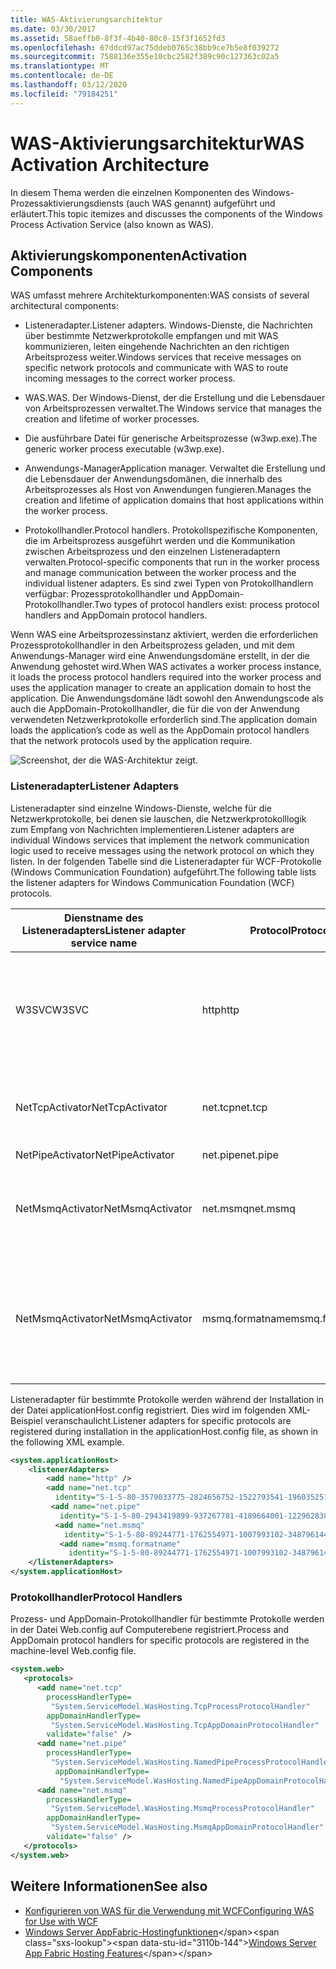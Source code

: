 ```yaml
---
title: WAS-Aktivierungsarchitektur
ms.date: 03/30/2017
ms.assetid: 58aeffb0-8f3f-4b40-80c8-15f3f1652fd3
ms.openlocfilehash: 67ddcd97ac75ddeb0765c38bb9ce7b5e8f039272
ms.sourcegitcommit: 7588136e355e10cbc2582f389c90c127363c02a5
ms.translationtype: MT
ms.contentlocale: de-DE
ms.lasthandoff: 03/12/2020
ms.locfileid: "79184251"
---
```

# <a name="was-activation-architecture"></a><span data-ttu-id="3110b-102">WAS-Aktivierungsarchitektur</span><span class="sxs-lookup"><span data-stu-id="3110b-102">WAS Activation Architecture</span></span>
<span data-ttu-id="3110b-103">In diesem Thema werden die einzelnen Komponenten des Windows-Prozessaktivierungsdiensts (auch WAS genannt) aufgeführt und erläutert.</span><span class="sxs-lookup"><span data-stu-id="3110b-103">This topic itemizes and discusses the components of the Windows Process Activation Service (also known as WAS).</span></span>  
  
## <a name="activation-components"></a><span data-ttu-id="3110b-104">Aktivierungskomponenten</span><span class="sxs-lookup"><span data-stu-id="3110b-104">Activation Components</span></span>  
 <span data-ttu-id="3110b-105">WAS umfasst mehrere Architekturkomponenten:</span><span class="sxs-lookup"><span data-stu-id="3110b-105">WAS consists of several architectural components:</span></span>  
  
- <span data-ttu-id="3110b-106">Listeneradapter.</span><span class="sxs-lookup"><span data-stu-id="3110b-106">Listener adapters.</span></span> <span data-ttu-id="3110b-107">Windows-Dienste, die Nachrichten über bestimmte Netzwerkprotokolle empfangen und mit WAS kommunizieren, leiten eingehende Nachrichten an den richtigen Arbeitsprozess weiter.</span><span class="sxs-lookup"><span data-stu-id="3110b-107">Windows services that receive messages on specific network protocols and communicate with WAS to route incoming messages to the correct worker process.</span></span>  
  
- <span data-ttu-id="3110b-108">WAS.</span><span class="sxs-lookup"><span data-stu-id="3110b-108">WAS.</span></span> <span data-ttu-id="3110b-109">Der Windows-Dienst, der die Erstellung und die Lebensdauer von Arbeitsprozessen verwaltet.</span><span class="sxs-lookup"><span data-stu-id="3110b-109">The Windows service that manages the creation and lifetime of worker processes.</span></span>  
  
- <span data-ttu-id="3110b-110">Die ausführbare Datei für generische Arbeitsprozesse (w3wp.exe).</span><span class="sxs-lookup"><span data-stu-id="3110b-110">The generic worker process executable (w3wp.exe).</span></span>  
  
- <span data-ttu-id="3110b-111">Anwendungs-Manager</span><span class="sxs-lookup"><span data-stu-id="3110b-111">Application manager.</span></span> <span data-ttu-id="3110b-112">Verwaltet die Erstellung und die Lebensdauer der Anwendungsdomänen, die innerhalb des Arbeitsprozesses als Host von Anwendungen fungieren.</span><span class="sxs-lookup"><span data-stu-id="3110b-112">Manages the creation and lifetime of application domains that host applications within the worker process.</span></span>  
  
- <span data-ttu-id="3110b-113">Protokollhandler.</span><span class="sxs-lookup"><span data-stu-id="3110b-113">Protocol handlers.</span></span> <span data-ttu-id="3110b-114">Protokollspezifische Komponenten, die im Arbeitsprozess ausgeführt werden und die Kommunikation zwischen Arbeitsprozess und den einzelnen Listeneradaptern verwalten.</span><span class="sxs-lookup"><span data-stu-id="3110b-114">Protocol-specific components that run in the worker process and manage communication between the worker process and the individual listener adapters.</span></span> <span data-ttu-id="3110b-115">Es sind zwei Typen von Protokollhandlern verfügbar: Prozessprotokollhandler und AppDomain-Protokollhandler.</span><span class="sxs-lookup"><span data-stu-id="3110b-115">Two types of protocol handlers exist: process protocol handlers and AppDomain protocol handlers.</span></span>  
  
 <span data-ttu-id="3110b-116">Wenn WAS eine Arbeitsprozessinstanz aktiviert, werden die erforderlichen Prozessprotokollhandler in den Arbeitsprozess geladen, und mit dem Anwendungs-Manager wird eine Anwendungsdomäne erstellt, in der die Anwendung gehostet wird.</span><span class="sxs-lookup"><span data-stu-id="3110b-116">When WAS activates a worker process instance, it loads the process protocol handlers required into the worker process and uses the application manager to create an application domain to host the application.</span></span> <span data-ttu-id="3110b-117">Die Anwendungsdomäne lädt sowohl den Anwendungscode als auch die AppDomain-Protokollhandler, die für die von der Anwendung verwendeten Netzwerkprotokolle erforderlich sind.</span><span class="sxs-lookup"><span data-stu-id="3110b-117">The application domain loads the application’s code as well as the AppDomain protocol handlers that the network protocols used by the application require.</span></span>  
  
 ![Screenshot, der die WAS-Architektur zeigt.](./media/was-activation-architecture/windows-process-application-service-architecture.gif)  
  
### <a name="listener-adapters"></a><span data-ttu-id="3110b-119">Listeneradapter</span><span class="sxs-lookup"><span data-stu-id="3110b-119">Listener Adapters</span></span>  
 <span data-ttu-id="3110b-120">Listeneradapter sind einzelne Windows-Dienste, welche für die Netzwerkprotokolle, bei denen sie lauschen, die Netzwerkprotokolllogik zum Empfang von Nachrichten implementieren.</span><span class="sxs-lookup"><span data-stu-id="3110b-120">Listener adapters are individual Windows services that implement the network communication logic used to receive messages using the network protocol on which they listen.</span></span> <span data-ttu-id="3110b-121">In der folgenden Tabelle sind die Listeneradapter für WCF-Protokolle (Windows Communication Foundation) aufgeführt.</span><span class="sxs-lookup"><span data-stu-id="3110b-121">The following table lists the listener adapters for Windows Communication Foundation (WCF) protocols.</span></span>  
  
|<span data-ttu-id="3110b-122">Dienstname des Listeneradapters</span><span class="sxs-lookup"><span data-stu-id="3110b-122">Listener adapter service name</span></span>|<span data-ttu-id="3110b-123">Protocol</span><span class="sxs-lookup"><span data-stu-id="3110b-123">Protocol</span></span>|<span data-ttu-id="3110b-124">Notizen</span><span class="sxs-lookup"><span data-stu-id="3110b-124">Notes</span></span>|  
|-----------------------------------|--------------|-----------|  
|<span data-ttu-id="3110b-125">W3SVC</span><span class="sxs-lookup"><span data-stu-id="3110b-125">W3SVC</span></span>|<span data-ttu-id="3110b-126">http</span><span class="sxs-lookup"><span data-stu-id="3110b-126">http</span></span>|<span data-ttu-id="3110b-127">Gemeinsame Komponente, die die HTTP-Aktivierung für IIS 7.0 und WCF bereitstellt.</span><span class="sxs-lookup"><span data-stu-id="3110b-127">Common component that provides HTTP activation for both IIS 7.0 and WCF.</span></span>|  
|<span data-ttu-id="3110b-128">NetTcpActivator</span><span class="sxs-lookup"><span data-stu-id="3110b-128">NetTcpActivator</span></span>|<span data-ttu-id="3110b-129">net.tcp</span><span class="sxs-lookup"><span data-stu-id="3110b-129">net.tcp</span></span>|<span data-ttu-id="3110b-130">Hängt vom NetTcpPortSharing-Dienst ab.</span><span class="sxs-lookup"><span data-stu-id="3110b-130">Depends on the NetTcpPortSharing service.</span></span>|  
|<span data-ttu-id="3110b-131">NetPipeActivator</span><span class="sxs-lookup"><span data-stu-id="3110b-131">NetPipeActivator</span></span>|<span data-ttu-id="3110b-132">net.pipe</span><span class="sxs-lookup"><span data-stu-id="3110b-132">net.pipe</span></span>||  
|<span data-ttu-id="3110b-133">NetMsmqActivator</span><span class="sxs-lookup"><span data-stu-id="3110b-133">NetMsmqActivator</span></span>|<span data-ttu-id="3110b-134">net.msmq</span><span class="sxs-lookup"><span data-stu-id="3110b-134">net.msmq</span></span>|<span data-ttu-id="3110b-135">Zur Verwendung mit WCF-basierten Message Queuing-Anwendungen.</span><span class="sxs-lookup"><span data-stu-id="3110b-135">For use with WCF-based Message Queuing applications.</span></span>|  
|<span data-ttu-id="3110b-136">NetMsmqActivator</span><span class="sxs-lookup"><span data-stu-id="3110b-136">NetMsmqActivator</span></span>|<span data-ttu-id="3110b-137">msmq.formatname</span><span class="sxs-lookup"><span data-stu-id="3110b-137">msmq.formatname</span></span>|<span data-ttu-id="3110b-138">Stellt Abwärtskompatibilität mit vorhandenen Message Queuing-Anwendungen bereit.</span><span class="sxs-lookup"><span data-stu-id="3110b-138">Provides backwards compatibility with existing Message Queuing applications.</span></span>|  
  
 <span data-ttu-id="3110b-139">Listeneradapter für bestimmte Protokolle werden während der Installation in der Datei applicationHost.config registriert. Dies wird im folgenden XML-Beispiel veranschaulicht.</span><span class="sxs-lookup"><span data-stu-id="3110b-139">Listener adapters for specific protocols are registered during installation in the applicationHost.config file, as shown in the following XML example.</span></span>  
  
```xml  
<system.applicationHost>  
    <listenerAdapters>  
        <add name="http" />  
        <add name="net.tcp"
          identity="S-1-5-80-3579033775-2824656752-1522793541-1960352512-462907086" />  
         <add name="net.pipe"
           identity="S-1-5-80-2943419899-937267781-4189664001-1229628381-3982115073" />  
          <add name="net.msmq"
            identity="S-1-5-80-89244771-1762554971-1007993102-348796144-2203111529" />  
           <add name="msmq.formatname"
             identity="S-1-5-80-89244771-1762554971-1007993102-348796144-2203111529" />  
    </listenerAdapters>  
</system.applicationHost>  
```  
  
### <a name="protocol-handlers"></a><span data-ttu-id="3110b-140">Protokollhandler</span><span class="sxs-lookup"><span data-stu-id="3110b-140">Protocol Handlers</span></span>  
 <span data-ttu-id="3110b-141">Prozess- und AppDomain-Protokollhandler für bestimmte Protokolle werden in der Datei Web.config auf Computerebene registriert.</span><span class="sxs-lookup"><span data-stu-id="3110b-141">Process and AppDomain protocol handlers for specific protocols are registered in the machine-level Web.config file.</span></span>  
  
```xml  
<system.web>  
   <protocols>  
      <add name="net.tcp"
        processHandlerType=  
         "System.ServiceModel.WasHosting.TcpProcessProtocolHandler"  
        appDomainHandlerType=  
         "System.ServiceModel.WasHosting.TcpAppDomainProtocolHandler"  
        validate="false" />  
      <add name="net.pipe"
        processHandlerType=  
         "System.ServiceModel.WasHosting.NamedPipeProcessProtocolHandler"  
          appDomainHandlerType=  
           "System.ServiceModel.WasHosting.NamedPipeAppDomainProtocolHandler"/>  
      <add name="net.msmq"  
        processHandlerType=  
         "System.ServiceModel.WasHosting.MsmqProcessProtocolHandler"  
        appDomainHandlerType=  
         "System.ServiceModel.WasHosting.MsmqAppDomainProtocolHandler"  
        validate="false" />  
   </protocols>  
</system.web>  
```  
  
## <a name="see-also"></a><span data-ttu-id="3110b-142">Weitere Informationen</span><span class="sxs-lookup"><span data-stu-id="3110b-142">See also</span></span>

- [<span data-ttu-id="3110b-143">Konfigurieren von WAS für die Verwendung mit WCF</span><span class="sxs-lookup"><span data-stu-id="3110b-143">Configuring WAS for Use with WCF</span></span>](../../../../docs/framework/wcf/feature-details/configuring-the-wpa--service-for-use-with-wcf.md)
- <span data-ttu-id="3110b-144">[Windows Server AppFabric-Hostingfunktionen](https://docs.microsoft.com/previous-versions/appfabric/ee677189(v=azure.10))</span><span class="sxs-lookup"><span data-stu-id="3110b-144">[Windows Server App Fabric Hosting Features](https://docs.microsoft.com/previous-versions/appfabric/ee677189(v=azure.10))</span></span>
